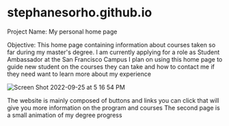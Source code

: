 # stephanesorho.github.io

Project Name: My personal home page

Objective: This home page containing information about courses taken so far during my master's degree. I am currently applying for a role as Student Ambassador at the San Francisco Campus
I plan on using this home page to guide new student on the courses they can take and how to contact me if they need want to learn more about my experience


![Screen Shot 2022-09-25 at 5 16 54 PM](https://user-images.githubusercontent.com/97770592/192172366-59c9cb99-55ed-4ad7-b881-86d62dba8343.png)

The website is mainly composed of buttons and links you can click that will give you more information on the program and courses
The second page is a small animation of my degree progress

